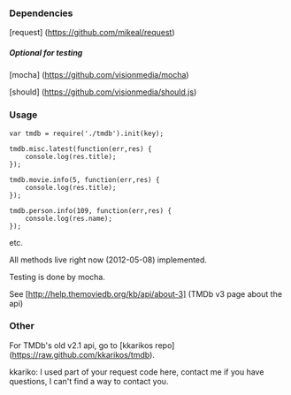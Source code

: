 ### Dependencies

[request] (https://github.com/mikeal/request)

##### Optional for testing

[mocha] (https://github.com/visionmedia/mocha) 

[should] (https://github.com/visionmedia/should.js)

### Usage

```
var tmdb = require('./tmdb').init(key);

tmdb.misc.latest(function(err,res) {
	console.log(res.title);
});

tmdb.movie.info(5, function(err,res) {
	console.log(res.title);	
});

tmdb.person.info(109, function(err,res) {
	console.log(res.name);	
});

```
etc.

All methods live right now (2012-05-08) implemented.

Testing is done by mocha.

See [http://help.themoviedb.org/kb/api/about-3] (TMDb v3 page about the api)

### Other

For TMDb's old v2.1 api, go to [kkarikos repo] (https://raw.github.com/kkarikos/tmdb).

kkariko: I used part of your request code here, contact me if you have questions, I can't find a way to contact you.
